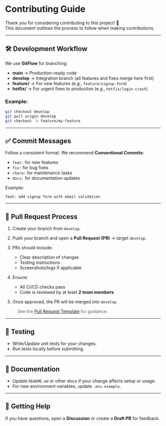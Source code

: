 # Contributing Guide

Thank you for considering contributing to this project! 🎉  
This document outlines the process to follow when making contributions.

---

## 🛠 Development Workflow

We use **GitFlow** for branching:

- **main** → Production-ready code  
- **develop** → Integration branch (all features and fixes merge here first)  
- **feature/** → For new features (e.g., `feature/signup-form`)  
- **hotfix/** → For urgent fixes to production (e.g., `hotfix/login-crash`)  

### Example:
```bash
git checkout develop
git pull origin develop
git checkout -b feature/my-feature
````

---

## ✅ Commit Messages

Follow a consistent format. We recommend **Conventional Commits**:

* `feat:` for new features
* `fix:` for bug fixes
* `chore:` for maintenance tasks
* `docs:` for documentation updates

Example:

```
feat: add signup form with email validation
```

---

## 🔀 Pull Request Process

1. Create your branch from `develop`.
2. Push your branch and open a **Pull Request (PR)** → target `develop`.
3. PRs should include:

   * Clear description of changes
   * Testing instructions
   * Screenshots/logs if applicable
4. Ensure:

   * All CI/CD checks pass
   * Code is reviewed by at least **2 team members**
5. Once approved, the PR will be merged into `develop`.

> See the [Pull Request Template](.github/pull_request_template.md) for guidance.

---

## 🧪 Testing

* Write/Update unit tests for your changes.
* Run tests locally before submitting.

---

## 📄 Documentation

* Update `README.md` or other docs if your change affects setup or usage.
* For new environment variables, update `.env.example`.

---

## 🙌 Getting Help

If you have questions, open a **Discussion** or create a **Draft PR** for feedback.
